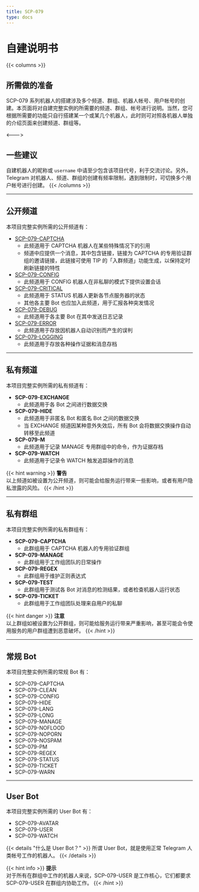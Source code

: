 ```yaml
---
title: SCP-079
type: docs
---
```


# 自建说明书

{{< columns >}}
## 所需做的准备

SCP-079 系列机器人的搭建涉及多个频道、群组、机器人帐号、用户帐号的创建。本页面将对自建完整实例的所需要的频道、群组、帐号进行说明。当然，您可根据所需要的功能只自行搭建某一个或某几个机器人，此时则可对照各机器人单独的介绍页面来创建频道、群组等。

<--->

## 一些建议

自建机器人的昵称或 `username` 中请至少包含该项目代号，利于交流讨论。另外，Telegram 对机器人、频道、群组的创建有频率限制，遇到限制时，可切换多个用户帐号进行创建。
{{< /columns >}}

---

## 公开频道

本项目完整实例所需的公开频道有：

- [SCP-079-CAPTCHA](https://t.me/SCP_079_CAPTCHA)
    - 此频道用于 CAPTCHA 机器人在某些特殊情况下的引用
    - 频道中应提供一个消息，其中包含链接，链接为 CAPTCHA 的专用验证群组的邀请链接，此链接可使用 TIP 的「入群频道」功能生成，以保持定时刷新链接的特性
- [SCP-079-CONFIG](https://t.me/SCP_079_CONFIG)
    - 此频道用于 CONFIG 机器人在非私聊的模式下提供设置会话
- [SCP-079-CRITICAL](https://t.me/SCP_079_CRITICAL)
    - 此频道用于 STATUS 机器人更新各节点服务器的状态
    - 其他各主要 Bot 也应加入此频道，用于汇报各种突发情况
- [SCP-079-DEBUG](https://t.me/SCP_079_DEBUG)
    - 此频道用于各主要 Bot 在其中发送日志记录
- [SCP-079-ERROR](https://t.me/SCP_079_ERROR)
    - 此频道用于存放因机器人自动识别而产生的误判
- [SCP-079-LOGGING](https://t.me/SCP_079_LOGGING)
    - 此频道用于存放各种操作证据和消息存档

---

## 私有频道

本项目完整实例所需的私有频道有：

- **SCP-079-EXCHANGE**
    - 此频道用于各 Bot 之间进行数据交换
- **SCP-079-HIDE**
    - 此频道用于非匿名 Bot 和匿名 Bot 之间的数据交换
    - 当 EXCHANGE 频道因某种意外失效后，所有 Bot 会将数据交换操作自动转移至此频道
- **SCP-079-M**
    - 此频道用于记录 MANAGE 专用群组中的命令，作为证据存档
- **SCP-079-WATCH**
    - 此频道用于记录令 WATCH 触发追踪操作的消息

{{< hint warning >}}
**警告**  
以上频道如被设置为公开频道，则可能会给服务运行带来一些影响，或者有用户隐私泄露的风险。
{{< /hint >}}

---

## 私有群组

本项目完整实例所需的私有群组有：

- **SCP-079-CAPTCHA**
    - 此群组用于 CAPTCHA 机器人的专用验证群组
- **SCP-079-MANAGE**
    - 此群组用于工作组团队的日常操作
- **SCP-079-REGEX**
    - 此群组用于维护正则表达式
- **SCP-079-TEST**
    - 此群组用于测试各 Bot 对消息的检测结果，或者检查机器人运行状态
- **SCP-079-TICKET**
    - 此群组用于工作组团队处理来自用户的私聊

{{< hint danger >}}
**注意**  
以上群组如被设置为公开群组，则可能给服务运行带来严重影响，甚至可能会令使用服务的用户群组遭到恶意破坏。
{{< /hint >}}

---

## 常规 Bot

本项目完整实例所需的常规 Bot 有：

- SCP-079-CAPTCHA
- SCP-079-CLEAN
- SCP-079-CONFIG
- SCP-079-HIDE
- SCP-079-LANG
- SCP-079-LONG
- SCP-079-MANAGE
- SCP-079-NOFLOOD
- SCP-079-NOPORN
- SCP-079-NOSPAM
- SCP-079-PM
- SCP-079-REGEX
- SCP-079-STATUS
- SCP-079-TICKET
- SCP-079-WARN

---

## User Bot

本项目完整实例所需的 User Bot 有：

- SCP-079-AVATAR
- SCP-079-USER
- SCP-079-WATCH

{{< details "什么是 User Bot？" >}}
所谓 User Bot，就是使用正常 Telegram 人类帐号工作的机器人。
{{< /details >}}

{{< hint info >}}
**提示**  
对于所有在群组中工作的机器人来说，SCP-079-USER 是工作核心，它们都要求 SCP-079-USER 在群组内协助工作。
{{< /hint >}}
